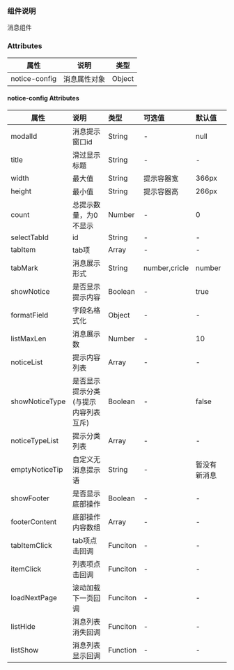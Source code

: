 
### 组件说明

消息组件

### Attributes

| 属性         | 说明             | 类型    |
| ------------ | ---------------- | ------- |
| notice-config | 消息属性对象 | Object  |

#### notice-config Attributes

| 属性           | 说明         |       类型       | 可选值 | 默认值 |
| -------------- | :----------- | :--------------- | :----- | :----- |
| modalId | 消息提示窗口id | String | - | null |
| title | 滑过显示标题 | String | - | - |
| width          | 最大值       |      String      | 提示容器宽  |  366px  |
| height         | 最小值       |      String      | 提示容器高  |  266px  |
| count   | 总提示数量，为0不显示 |      Number      |   -   |  0  |
| selectTabId | id |      String      |   -   | - |
| tabItem | tab项 |      Array      |   -   |   -   |
| tabMark | 消息展示形式 | String | number,cricle |   number   |
| showNotice | 是否显示提示内容 | Boolean | - | true |
| formatField | 字段名格式化 | Object | - | - |
| listMaxLen | 消息展示数 | Number | - | 10 |
| noticeList | 提示内容列表 | Array | - | - |
| showNoticeType | 是否显示提示分类(与提示内容列表互斥) | Boolean | - | false |
| noticeTypeList | 提示分类列表 | Array | - | - |
| emptyNoticeTip | 自定义无消息提示语 | String | - | 暂没有新消息 |
| showFooter | 是否显示底部操作 | Boolean | - | - |
| footerContent | 底部操作内容数组 | Array | - | - |
| tabItemClick | tab项点击回调 | Funciton | - | - |
| itemClick | 列表项点击回调 | Funciton | - | - |
| loadNextPage | 滚动加载下一页回调 | Funciton | - | - |
| listHide | 消息列表消失回调 | Funciton | - | - |
| listShow | 消息列表显示回调 | Function | - | - |

